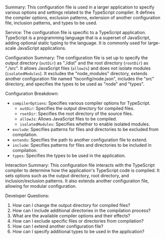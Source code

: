Summary:
This configuration file is used in a larger application to specify various options and settings related to the TypeScript compiler. It defines the compiler options, exclusion patterns, extension of another configuration file, inclusion patterns, and types to be used.

Service:
The configuration file is specific to a TypeScript application. TypeScript is a programming language that is a superset of JavaScript, adding optional static typing to the language. It is commonly used for large-scale JavaScript applications.

Configuration Summary:
The configuration file is set up to specify the output directory (`outDir`) as "./dist" and the root directory (`rootDir`) as "./src". It allows JavaScript files (`allowJs`) and does not isolate modules (`isolatedModules`). It excludes the "node_modules" directory, extends another configuration file named "tsconfig/node.json", includes the "src" directory, and specifies the types to be used as "node" and "types".

Configuration Breakdown:
- `compilerOptions`: Specifies various compiler options for TypeScript.
  - `outDir`: Specifies the output directory for compiled files.
  - `rootDir`: Specifies the root directory of the source files.
  - `allowJs`: Allows JavaScript files to be compiled.
  - `isolatedModules`: Specifies whether to enable isolated modules.
- `exclude`: Specifies patterns for files and directories to be excluded from compilation.
- `extends`: Specifies the path to another configuration file to extend.
- `include`: Specifies patterns for files and directories to be included in compilation.
- `types`: Specifies the types to be used in the application.

Interaction Summary:
This configuration file interacts with the TypeScript compiler to determine how the application's TypeScript code is compiled. It sets options such as the output directory, root directory, and inclusion/exclusion patterns. It also extends another configuration file, allowing for modular configuration.

Developer Questions:
1. How can I change the output directory for compiled files?
2. How can I include additional directories in the compilation process?
3. What are the available compiler options and their effects?
4. How can I exclude specific files or directories from compilation?
5. How can I extend another configuration file?
6. How can I specify additional types to be used in the application?